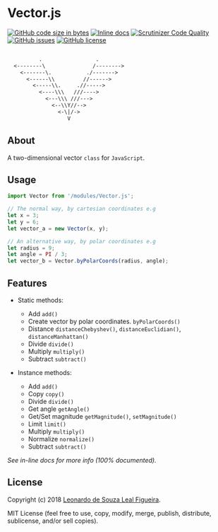 # Vector.js

[![GitHub code size in bytes](https://img.shields.io/github/languages/code-size/Wikarot/Vector.js.svg)](https://github.com/Wikarot/Vector.js)
[![Inline docs](http://inch-ci.org/github/Wikarot/Vector.js.svg?branch=master&style=shields)](http://inch-ci.org/github/Wikarot/Vector.js)
[![Scrutinizer Code Quality](https://scrutinizer-ci.com/g/Wikarot/Vector.js/badges/quality-score.png?b=master)](https://scrutinizer-ci.com/g/Wikarot/Vector.js/?branch=master)
[![GitHub issues](https://img.shields.io/github/issues/Wikarot/Vector.js.svg)](https://github.com/Wikarot/Vector.js/issues)
[![GitHub license](https://img.shields.io/github/license/Wikarot/Vector.js.svg)](https://github.com/Wikarot/Vector.js/blob/master/LICENSE)

```txt

          .                 .
  <--------\               /-------->
    <-------\.           ./------->
      <------\\         //------>
        <-----\\.     .//----->
          <----\\\   ///---->
            <---\\\ ///--->
              <--\\Y//-->
                <-\|/->
                   V

```

## About

A two-dimensional vector `class` for `JavaScript`.

## Usage

```JavaScript
import Vector from '/modules/Vector.js';

// The normal way, by cartesian coordinates e.g
let x = 3;
let y = 6;
let vector_a = new Vector(x, y);

// An alternative way, by polar coordinates e.g
let radius = 9;
let angle = PI / 3;
let vector_b = Vector.byPolarCoords(radius, angle);
```

## Features

- Static methods:
  - Add `add()`
  - Create vector by polar coordinates. `byPolarCoords()`
  - Distance `distanceChebyshev()`, `distanceEuclidian()`, `distanceManhattan()`
  - Divide `divide()`
  - Multiply `multiply()`
  - Subtract `subtract()`

- Instance methods:
  - Add `add()`
  - Copy `copy()`
  - Divide `divide()`
  - Get angle `getAngle()`
  - Get/Set magnitude `getMagnitude()`, `setMagnitude()`
  - Limit `limit()`
  - Multiply `multiply()`
  - Normalize `normalize()`
  - Subtract `subtract()`

*See in-line docs for more info (100% documented).*

## License

Copyright (c) 2018 [Leonardo de Souza Leal Figueira](https://github.com/Wikarot "GitHub profile").

MIT License (feel free to use, copy, modify, merge, publish, distribute, sublicense, and/or sell copies).
